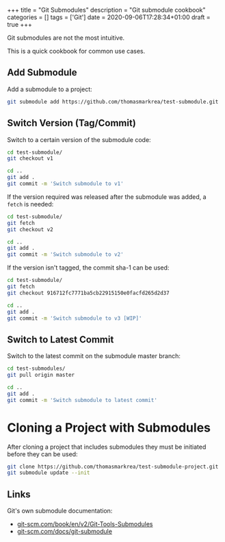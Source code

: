 +++
title = "Git Submodules"
description = "Git submodule cookbook"
categories = []
tags = ['Git']
date = 2020-09-06T17:28:34+01:00
draft = true
+++

Git submodules are not the most intuitive.

This is a quick cookbook for common use cases.

## Add Submodule

Add a submodule to a project:

```bash
git submodule add https://github.com/thomasmarkrea/test-submodule.git
```

## Switch Version (Tag/Commit)

Switch to a certain version of the submodule code:

```bash
cd test-submodule/
git checkout v1

cd ..
git add .
git commit -m 'Switch submodule to v1'
```

If the version required was released after the submodule was added, a `fetch` is needed:

```bash
cd test-submodule/
git fetch
git checkout v2

cd ..
git add .
git commit -m 'Switch submodule to v2'
```

If the version isn't tagged, the commit sha-1 can be used:

```bash
cd test-submodule/
git fetch
git checkout 916712fc7771ba5cb22915150e0facfd265d2d37

cd ..
git add .
git commit -m 'Switch submodule to v3 [WIP]'
```

## Switch to Latest Commit

Switch to the latest commit on the submodule master branch:

```bash
cd test-submodules/
git pull origin master

cd ..
git add .
git commit -m 'Switch submodule to latest commit'
```

# Cloning a Project with Submodules

After cloning a project that includes submodules they must be initiated before they can be used:

```bash
git clone https://github.com/thomasmarkrea/test-submodule-project.git
git submodule update --init
```

## Links

Git's own submodule documentation:

- [git-scm.com/book/en/v2/Git-Tools-Submodules](https://git-scm.com/book/en/v2/Git-Tools-Submodules)
- [git-scm.com/docs/git-submodule](https://git-scm.com/docs/git-submodule)
